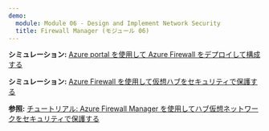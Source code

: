 ```yaml
---
demo:
  module: Module 06 - Design and Implement Network Security
  title: Firewall Manager (モジュール 06)
---
```


**シミュレーション:** [Azure portal を使用して Azure Firewall をデプロイして構成する](https://mslabs.cloudguides.com/guides/AZ-700%20Lab%20Simulation%20-%20Deploy%20and%20configure%20Azure%20Firewall%20using%20the%20Azure%20portal)

**シミュレーション:** [Azure Firewall を使用して仮想ハブをセキュリティで保護する](https://mslabs.cloudguides.com/guides/AZ-700%20Lab%20Simulation%20-%20Secure%20your%20virtual%20hub%20using%20Azure%20Firewall%20Manager)

**参照:** [チュートリアル: Azure Firewall Manager を使用してハブ仮想ネットワークをセキュリティで保護する](https://learn.microsoft.com/azure/firewall-manager/secure-cloud-network)
